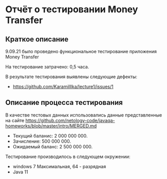 # Отчёт о тестировании Money Transfer

## Краткое описание

9.09.21 было проведено функциональное тестирование приложения Money Transfer

На тестирование затрачено: 0,5 часа.

В результате тестирования выявлены следующие дефекты:
* https://github.com/Karamilllka/lecture1/issues/1

## Описание процесса тестирования

В качестве тестовых данных использовались данные представленные на сайте https://github.com/netology-code/javaqa-homeworks/blob/master/intro/MERGED.md
* Текущий баланис: 2 000 000 000. 
* Зачисление: 500 000 000. 
* Ожидаемый баланс: 2 500 000 000.

Тестирование производилось в следующем окружении:
* windows 7 Максимальная, 64 - разрядная
*  Java 11